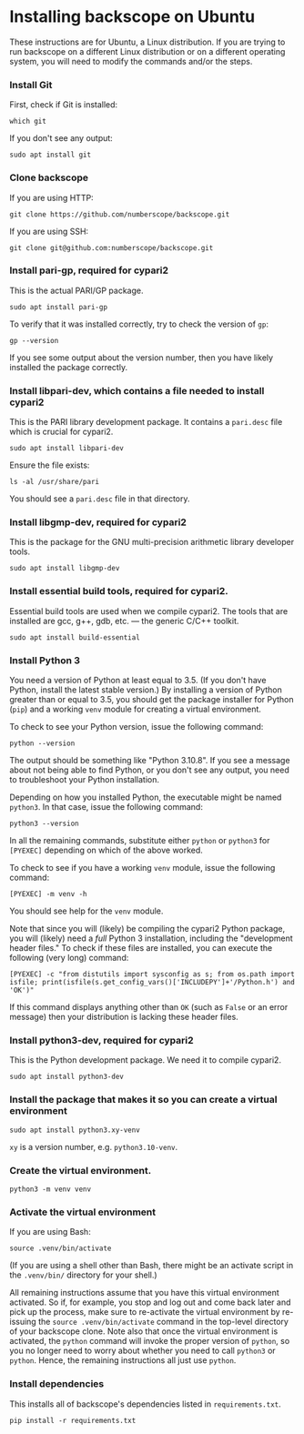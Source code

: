 Installing backscope on Ubuntu
==============================

These instructions are for Ubuntu, a Linux distribution. If you are
trying to run backscope on a different Linux distribution or on a
different operating system, you will need to modify the commands and/or
the steps.

### Install Git

First, check if Git is installed:

```
which git
```

If you don't see any output:

```
sudo apt install git
```

### Clone backscope

If you are using HTTP:

```
git clone https://github.com/numberscope/backscope.git
```

If you are using SSH:

```
git clone git@github.com:numberscope/backscope.git
```

### Install pari-gp, required for cypari2

This is the actual PARI/GP package.

```
sudo apt install pari-gp
```

To verify that it was installed correctly, try to check the version of
`gp`:

```
gp --version
```

If you see some output about the version number, then you have likely
installed the package correctly.

### Install libpari-dev, which contains a file needed to install cypari2

This is the PARI library development package. It contains a `pari.desc`
file which is crucial for cypari2.

```
sudo apt install libpari-dev
```

Ensure the file exists:

```
ls -al /usr/share/pari
```

You should see a `pari.desc` file in that directory.

### Install libgmp-dev, required for cypari2

This is the package for the GNU multi-precision arithmetic library
developer tools.

```
sudo apt install libgmp-dev
```

### Install essential build tools, required for cypari2.

Essential build tools are used when we compile cypari2. The tools that
are installed are gcc, g++, gdb, etc. — the generic C/C++ toolkit.

```
sudo apt install build-essential
```

### Install Python 3

You need a version of Python at least equal to 3.5. (If you don't have
Python, install the latest stable version.) By installing a version of
Python greater than or equal to 3.5, you should get the package
installer for Python (`pip`) and a working `venv` module for creating a
virtual environment.

To check to see your Python version, issue the following command:

```shell
python --version
```

The output should be something like "Python 3.10.8". If you see a message about
not being able to find Python, or you don't see any output, you need to
troubleshoot your Python installation.

Depending on how you installed Python, the executable might be named `python3`.
In that case, issue the following command:

```shell
python3 --version
```

In all the remaining commands, substitute either `python` or `python3` for
`[PYEXEC]` depending on which of the above worked.

To check to see if you have a working `venv` module, issue the following
command:

```shell
[PYEXEC] -m venv -h
```

You should see help for the `venv` module.

Note that since you will (likely) be compiling the cypari2 Python
package, you will (likely) need a _full_ Python 3 installation, including
the "development header files." To check if these files are installed,
you can execute the following (very long) command:

```shell
[PYEXEC] -c "from distutils import sysconfig as s; from os.path import isfile; print(isfile(s.get_config_vars()['INCLUDEPY']+'/Python.h') and 'OK')"
```

If this command displays anything other than `OK` (such as `False` or an error
message) then your distribution is lacking these header files.

### Install python3-dev, required for cypari2

This is the Python development package. We need it to compile cypari2.

```
sudo apt install python3-dev
```

### Install the package that makes it so you can create a virtual environment

```
sudo apt install python3.xy-venv
```

`xy` is a version number, e.g. `python3.10-venv`.

### Create the virtual environment.

```
python3 -m venv venv
```

### Activate the virtual environment

If you are using Bash:

```
source .venv/bin/activate
```

(If you are using a shell other than Bash, there might be an activate
script in the `.venv/bin/` directory for your shell.)

All remaining instructions assume that you have this virtual environment
activated. So if, for example, you stop and log out and come back later
and pick up the process, make sure to re-activate the virtual environment
by re-issuing the `source .venv/bin/activate` command in the top-level
directory of your backscope clone. Note also that once the virtual
environment is activated, the `python` command will invoke the proper
version of `python`, so you no longer need to worry about whether you
need to call `python3` or `python`. Hence, the remaining instructions
all just use `python`.

### Install dependencies

This installs all of backscope's dependencies listed in
`requirements.txt`.

```
pip install -r requirements.txt
```